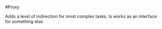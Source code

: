 #Proxy

Adds a level of indirection for most complex tasks. Is works as an interface for something else.
